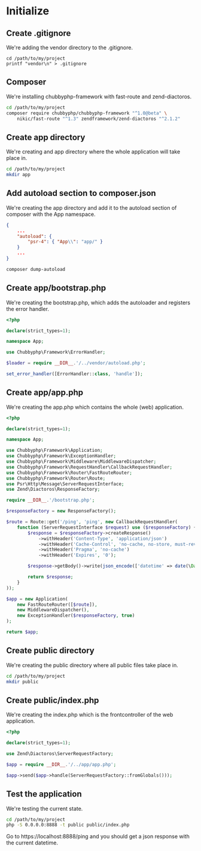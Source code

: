 # Initialize

## Create .gitignore

We're adding the vendor directory to the .gitignore.

```
cd /path/to/my/project
printf "vendor\n" > .gitignore
```

## Composer

We're installing chubbyphp-framework with fast-route and zend-diactoros.

```bash
cd /path/to/my/project
composer require chubbyphp/chubbyphp-framework "^1.0@beta" \
    nikic/fast-route "^1.3" zendframework/zend-diactoros "^2.1.2"
```

## Create app directory

We're creating and app directory where the whole application will take place in.

```bash
cd /path/to/my/project
mkdir app
```

## Add autoload section to composer.json

We're creating the app directory and add it to the autoload section of composer with the App namespace.

```json
{
    ...
    "autoload": {
        "psr-4": { "App\\": "app/" }
    }
    ...
}
```

```bash
composer dump-autoload
```

## Create app/bootstrap.php

We're creating the bootstrap.php, which adds the autoloader and registers the error handler.

```php
<?php

declare(strict_types=1);

namespace App;

use Chubbyphp\Framework\ErrorHandler;

$loader = require __DIR__.'/../vendor/autoload.php';

set_error_handler([ErrorHandler::class, 'handle']);
```

## Create app/app.php

We're creating the app.php which contains the whole (web) application.

```php
<?php

declare(strict_types=1);

namespace App;

use Chubbyphp\Framework\Application;
use Chubbyphp\Framework\ExceptionHandler;
use Chubbyphp\Framework\Middleware\MiddlewareDispatcher;
use Chubbyphp\Framework\RequestHandler\CallbackRequestHandler;
use Chubbyphp\Framework\Router\FastRouteRouter;
use Chubbyphp\Framework\Router\Route;
use Psr\Http\Message\ServerRequestInterface;
use Zend\Diactoros\ResponseFactory;

require __DIR__.'/bootstrap.php';

$responseFactory = new ResponseFactory();

$route = Route::get('/ping', 'ping', new CallbackRequestHandler(
    function (ServerRequestInterface $request) use ($responseFactory) {
        $response = $responseFactory->createResponse()
            ->withHeader('Content-Type', 'application/json')
            ->withHeader('Cache-Control', 'no-cache, no-store, must-revalidate')
            ->withHeader('Pragma', 'no-cache')
            ->withHeader('Expires', '0');

        $response->getBody()->write(json_encode(['datetime' => date(\DateTime::ATOM)]));

        return $response;
    }
));

$app = new Application(
    new FastRouteRouter([$route]),
    new MiddlewareDispatcher(),
    new ExceptionHandler($responseFactory, true)
);

return $app;
```

## Create public directory

We're creating the public directory where all public files take place in.

```bash
cd /path/to/my/project
mkdir public
```

## Create public/index.php

We're creating the index.php which is the frontcontroller of the web application.

```php
<?php

declare(strict_types=1);

use Zend\Diactoros\ServerRequestFactory;

$app = require __DIR__.'/../app/app.php';

$app->send($app->handle(ServerRequestFactory::fromGlobals()));
```

## Test the application

We're testing the current state.

```bash
cd /path/to/my/project
php -S 0.0.0.0:8888 -t public public/index.php
```

Go to https://localhost:8888/ping and you should get a json response with the current datetime.
